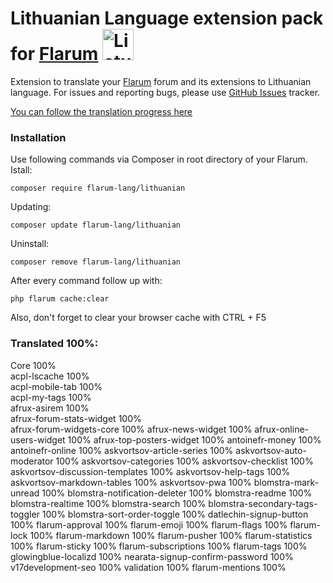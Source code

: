 # Lithuanian Language extension pack for [Flarum](https://flarum.org/) <img src="https://github.com/flarum-lang/lithuanian/blob/main/icon.svg" width="50" alt="Lietuva"> 
Extension to translate your [Flarum](https://flarum.org/) forum and its extensions to Lithuanian language. For issues and reporting bugs, please use [GitHub Issues](https://github.com/f0rtem/flarum-ext-lt/issues) tracker.

[You can follow the translation progress here](https://weblate.rob006.net/languages/lt/flarum/)



### Installation
Use following commands via Composer in root directory of your Flarum.
Istall:
```text
composer require flarum-lang/lithuanian
```
Updating:
```text
composer update flarum-lang/lithuanian
```
Uninstall:
```text
composer remove flarum-lang/lithuanian
```
After every command follow up with:
```text
php flarum cache:clear
```

Also, don't forget to clear your browser cache with CTRL + F5



### Translated 100%:
Core 100%<br>
acpl-lscache 100%<br>
acpl-mobile-tab 100%<br>
acpl-my-tags 100%<br>
afrux-asirem 100%<br>
afrux-forum-stats-widget 100%<br>
afrux-forum-widgets-core 100%
afrux-news-widget 100%
afrux-online-users-widget 100%
afrux-top-posters-widget 100%
antoinefr-money 100%
antoinefr-online 100%
askvortsov-article-series 100%
askvortsov-auto-moderator 100%
askvortsov-categories 100%
askvortsov-checklist 100%
askvortsov-discussion-templates 100%
askvortsov-help-tags 100%
askvortsov-markdown-tables 100%
askvortsov-pwa 100%
blomstra-mark-unread 100%
blomstra-notification-deleter 100%
blomstra-readme 100%
blomstra-realtime 100%
blomstra-search 100%
blomstra-secondary-tags-toggler 100%
blomstra-sort-order-toggle 100%
datlechin-signup-button 100%
flarum-approval 100%
flarum-emoji 100%
flarum-flags 100%
flarum-lock 100%
flarum-markdown 100%
flarum-pusher 100%
flarum-statistics 100%
flarum-sticky 100%
flarum-subscriptions 100%
flarum-tags 100%
glowingblue-localizd 100%
nearata-signup-confirm-password 100%
v17development-seo 100%
validation 100%
flarum-mentions 100%

